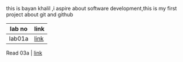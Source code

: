 this is bayan khalil ,i aspire about software development,this is my first project about git and github

lab no | link
-----|-----
lab01a | [link](lab01a.md)

Read 03a | [link](Read03a.md)

